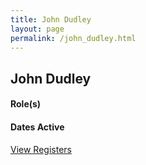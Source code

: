 ```yaml
---
title: John Dudley
layout: page
permalink: /john_dudley.html
---
```


## John Dudley

#### Role(s)

#### Dates Active

<a href="{{ '/browse.html' | relative_url }}#John Dudley" class="btn btn-custom">View Registers</a>